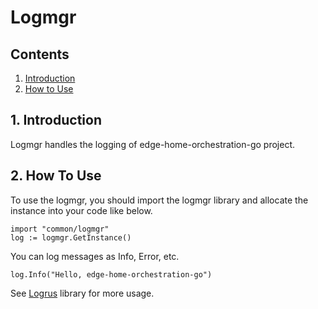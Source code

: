 # Logmgr
## Contents
1. [Introduction](#1-introduction)
2. [How to Use](#2-how-to-use)

## 1. Introduction
Logmgr handles the logging of edge-home-orchestration-go project.

## 2. How To Use
To use the logmgr, you should import the logmgr library and allocate the instance into your code like below.
```
import "common/logmgr"
log := logmgr.GetInstance()
```

You can log messages as Info, Error, etc.
```
log.Info("Hello, edge-home-orchestration-go")
```

See [Logrus](https://github.com/sirupsen/logrus) library for more usage.
